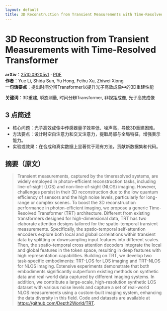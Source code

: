 ```yaml
---
layout: default
title: 3D Reconstruction from Transient Measurements with Time-Resolved Transformer
---
```


# 3D Reconstruction from Transient Measurements with Time-Resolved Transformer
**arXiv**：[2510.09205v1](https://arxiv.org/abs/2510.09205) · [PDF](https://arxiv.org/pdf/2510.09205.pdf)  
**作者**：Yue Li, Shida Sun, Yu Hong, Feihu Xu, Zhiwei Xiong  
**一句话要点**：提出时间分辨Transformer以提升光子高效成像中的3D重建性能

**关键词**：3D重建, 瞬态测量, 时间分辨Transformer, 非视距成像, 光子高效成像

## 3 点简述
- 核心问题：光子高效成像中传感器量子效率低、噪声高，导致3D重建困难。
- 方法要点：设计时空自注意力和交叉注意力，提取局部与全局特征，增强表示能力。
- 实验或效果：在合成和真实数据上显著优于现有方法，贡献新数据集和代码。

## 摘要（原文）

> Transient measurements, captured by the timeresolved systems, are widely
> employed in photon-efficient reconstruction tasks, including line-of-sight
> (LOS) and non-line-of-sight (NLOS) imaging. However, challenges persist in
> their 3D reconstruction due to the low quantum efficiency of sensors and the
> high noise levels, particularly for long-range or complex scenes. To boost the
> 3D reconstruction performance in photon-efficient imaging, we propose a generic
> Time-Resolved Transformer (TRT) architecture. Different from existing
> transformers designed for high-dimensional data, TRT has two elaborate
> attention designs tailored for the spatio-temporal transient measurements.
> Specifically, the spatio-temporal self-attention encoders explore both local
> and global correlations within transient data by splitting or downsampling
> input features into different scales. Then, the spatio-temporal cross attention
> decoders integrate the local and global features in the token space, resulting
> in deep features with high representation capabilities. Building on TRT, we
> develop two task-specific embodiments: TRT-LOS for LOS imaging and TRT-NLOS for
> NLOS imaging. Extensive experiments demonstrate that both embodiments
> significantly outperform existing methods on synthetic data and real-world data
> captured by different imaging systems. In addition, we contribute a
> large-scale, high-resolution synthetic LOS dataset with various noise levels
> and capture a set of real-world NLOS measurements using a custom-built imaging
> system, enhancing the data diversity in this field. Code and datasets are
> available at https://github.com/Depth2World/TRT.

